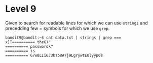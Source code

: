 # Level 9

Given to search for readable lines for which we can use `strings` and precedding few = symbols for which we use `grep`.

```
bandit9@bandit:~$ cat data.txt | strings | grep ===
x]T========== theG)"
========== passwordk^
========== is
========== G7w8LIi6J3kTb8A7j9LgrywtEUlyyp6s
```